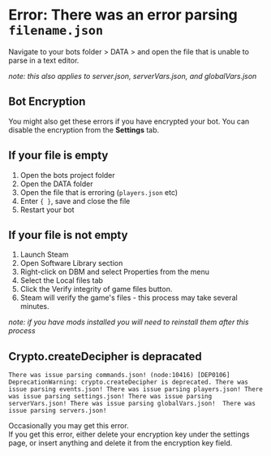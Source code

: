 # Error: There was an error parsing `filename.json`
Navigate to your bots folder > DATA > and open the file that is unable to parse in a text editor.  

_note: this also applies to server.json, serverVars.json, and globalVars.json_  

## Bot Encryption
You might also get these errors if you have encrypted your bot.
You can disable the encryption from the **Settings** tab.

## If your file is empty

1. Open the bots project folder  
2. Open the DATA folder  
3. Open the file that is erroring (`players.json` etc)  
4. Enter `{ }`, save and close the file  
5. Restart your bot  

## If your file is not empty
1. Launch Steam  
2. Open Software Library section  
3. Right-click on DBM and select Properties from the menu  
4. Select the Local files tab  
5. Click the Verify integrity of game files button.  
6. Steam will verify the game's files - this process may take several minutes.  

_note: if you have mods installed you will need to reinstall them after this process_  

## Crypto.createDecipher is depracated
`There was issue parsing commands.json!
(node:10416) [DEP0106] DeprecationWarning: crypto.createDecipher is deprecated.
There was issue parsing events.json!
There was issue parsing players.json!
There was issue parsing settings.json!
There was issue parsing serverVars.json!
There was issue parsing globalVars.json! 
 There was issue parsing servers.json!`

Occasionally you may get this error.  
If you get this error, either delete your encryption key under the settings page, or insert anything and delete it from the encryption key field.
